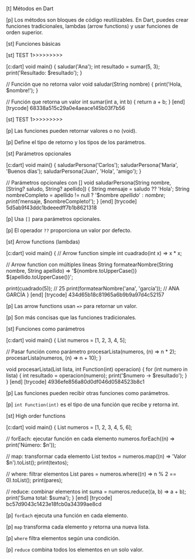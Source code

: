 [t] Métodos en Dart

[p]
Los métodos son bloques de código reutilizables. En Dart, puedes crear funciones tradicionales, lambdas (arrow functions) y usar funciones de orden superior.

[st] Funciones básicas


[st] TEST 1>>>>>>>>>


[c:dart]
void main() {
  saludar('Ana');
  int resultado = sumar(5, 3);
  print('Resultado: $resultado');
}

// Función que no retorna valor
void saludar(String nombre) {
  print('Hola, $nombre!');
}

// Función que retorna un valor
int sumar(int a, int b) {
  return a + b;
}
[end]
[trycode] 68338a515c29a0e4aeace145b03f7b56

[st] TEST 1>>>>>>>>>

[p]
Las funciones pueden retornar valores o no (void).

[p]
Define el tipo de retorno y los tipos de los parámetros.

[st] Parámetros opcionales

[c:dart]
void main() {
  saludarPersona('Carlos');
  saludarPersona('María', 'Buenos días');
  saludarPersona('Juan', 'Hola', 'amigo');
}

// Parámetros opcionales con []
void saludarPersona(String nombre, [String? saludo, String? apellido]) {
  String mensaje = saludo ?? 'Hola';
  String nombreCompleto = apellido != null ? '$nombre $apellido' : nombre;
  print('$mensaje, $nombreCompleto!');
}
[end]
[trycode] 5d5ab9f43ddc1bdeeedff7b1b8621318

[p]
Usa `[]` para parámetros opcionales.

[p]
El operador `??` proporciona un valor por defecto.

[st] Arrow functions (lambdas)

[c:dart]
void main() {
  // Arrow function simple
  int cuadrado(int x) => x * x;
  
  // Arrow function con múltiples líneas
  String formatearNombre(String nombre, String apellido) => 
    '${nombre.toUpperCase()} ${apellido.toUpperCase()}';
  
  print(cuadrado(5)); // 25
  print(formatearNombre('ana', 'garcía')); // ANA GARCÍA
}
[end]
[trycode] 434d65b18c81965a6b9b9a97d4c52157

[p]
Las arrow functions usan `=>` para retornar un valor.

[p]
Son más concisas que las funciones tradicionales.

[st] Funciones como parámetros

[c:dart]
void main() {
  List<int> numeros = [1, 2, 3, 4, 5];
  
  // Pasar función como parámetro
  procesarLista(numeros, (n) => n * 2);
  procesarLista(numeros, (n) => n + 10);
}

void procesarLista(List<int> lista, int Function(int) operacion) {
  for (int numero in lista) {
    int resultado = operacion(numero);
    print('$numero -> $resultado');
  }
}
[end]
[trycode] 4936efe856a80d0df046d0584523b8c1

[p]
Las funciones pueden recibir otras funciones como parámetros.

[p]
`int Function(int)` es el tipo de una función que recibe y retorna int.

[st] High order functions

[c:dart]
void main() {
  List<int> numeros = [1, 2, 3, 4, 5, 6];
  
  // forEach: ejecutar función en cada elemento
  numeros.forEach((n) => print('Número: $n'));
  
  // map: transformar cada elemento
  List<String> textos = numeros.map((n) => 'Valor $n').toList();
  print(textos);
  
  // where: filtrar elementos
  List<int> pares = numeros.where((n) => n % 2 == 0).toList();
  print(pares);
  
  // reduce: combinar elementos
  int suma = numeros.reduce((a, b) => a + b);
  print('Suma total: $suma');
}
[end]
[trycode] bc57d9043c1423e18fcb0a34399ae8cd

[p]
`forEach` ejecuta una función en cada elemento.

[p]
`map` transforma cada elemento y retorna una nueva lista.

[p]
`where` filtra elementos según una condición.

[p]
`reduce` combina todos los elementos en un solo valor. 